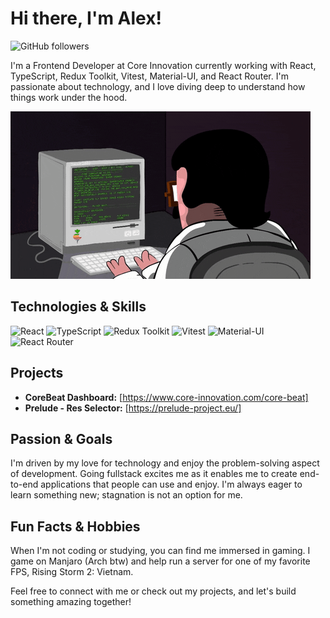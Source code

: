 

# Hi there, I'm Alex! 

![GitHub followers](https://img.shields.io/github/followers/DevAlex89?style=social)


I'm a Frontend Developer at Core Innovation currently working with React, TypeScript, Redux Toolkit, Vitest, Material-UI, and React Router. I'm passionate about technology, and I love diving deep to understand how things work under the hood.


![coding](https://raw.githubusercontent.com/DevAlex89/DevAlex89/main/giphy.gif)

## Technologies & Skills
![React](https://img.shields.io/badge/-React-61DAFB?style=flat-square&logo=react&logoColor=white)
![TypeScript](https://img.shields.io/badge/-TypeScript-3178C6?style=flat-square&logo=typescript&logoColor=white)
![Redux Toolkit](https://img.shields.io/badge/-Redux_Toolkit-764ABC?style=flat-square&logo=redux&logoColor=white)
![Vitest](https://img.shields.io/badge/-Vitest-0083C1?style=flat-square)
![Material-UI](https://img.shields.io/badge/-Material_UI-0081CB?style=flat-square&logo=material-ui&logoColor=white)
![React Router](https://img.shields.io/badge/-React_Router-CA4245?style=flat-square&logo=react-router&logoColor=white)

## Projects
- **CoreBeat Dashboard:** [https://www.core-innovation.com/core-beat]
- **Prelude - Res Selector:** [https://prelude-project.eu/]

## Passion & Goals
I'm driven by my love for technology and enjoy the problem-solving aspect of development. Going fullstack excites me as it enables me to create end-to-end applications that people can use and enjoy. I'm always eager to learn something new; stagnation is not an option for me.

## Fun Facts & Hobbies
When I'm not coding or studying, you can find me immersed in gaming. I game on Manjaro (Arch btw) and help run a server for one of my favorite FPS, Rising Storm 2: Vietnam.


Feel free to connect with me or check out my projects, and let's build something amazing together!
